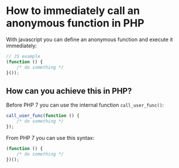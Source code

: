# How to immediately call an anonymous function in PHP

With javascript you can define an anonymous function and execute it immediately:

```js
// JS example
(function () {
	/* do something */
}());
```

## How can you achieve this in PHP?

Before PHP 7 you can use the internal function `call_user_func()`:

```php
call_user_func(function () {
	/* do something */
});
```

From PHP 7 you can use this syntax:

```php
(function () {
	/* do something */
})();
```
